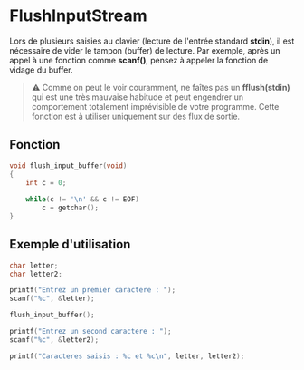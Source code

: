 # FlushInputStream

Lors de plusieurs saisies au clavier (lecture de l'entrée standard **stdin**), il est nécessaire de vider le tampon (buffer) de lecture. Par exemple, après un appel à une fonction comme **scanf()**, pensez à appeler la fonction de vidage du buffer.

> ⚠ Comme on peut le voir couramment, ne faîtes pas un **fflush(stdin)** qui est une très mauvaise habitude et peut engendrer un comportement totalement imprévisible de votre programme. Cette fonction est à utiliser uniquement sur des flux de sortie.

## Fonction

```C
void flush_input_buffer(void)
{
    int c = 0;
 
    while(c != '\n' && c != EOF)
        c = getchar();
}
```

## Exemple d'utilisation

```C
char letter;
char letter2;

printf("Entrez un premier caractere : ");
scanf("%c", &letter);

flush_input_buffer();

printf("Entrez un second caractere : ");
scanf("%c", &letter2);

printf("Caracteres saisis : %c et %c\n", letter, letter2);
```
